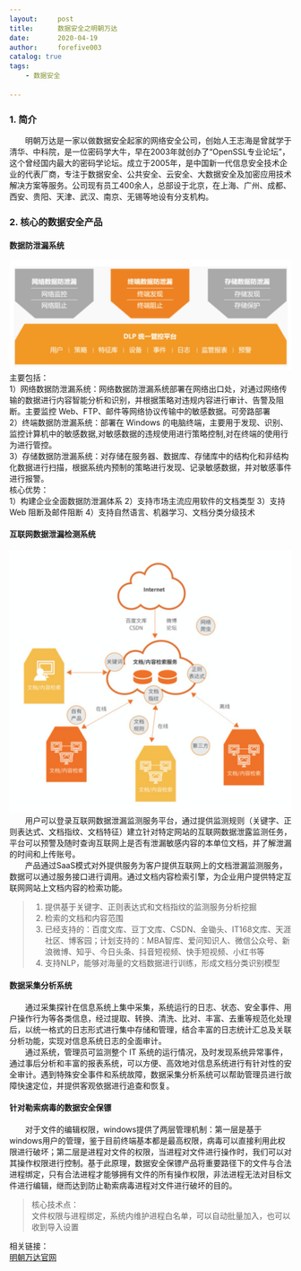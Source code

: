 ```yaml
---
layout:     post
title:      数据安全之明朝万达
date:       2020-04-19
author:     forefive003
catalog: true
tags:
    - 数据安全

---
```


### 1. 简介
&emsp;&emsp;明朝万达是一家以做数据安全起家的网络安全公司，创始人王志海是曾就学于清华、中科院，是一位密码学大牛，早在2003年就创办了“OpenSSL专业论坛”，这个曾经国内最大的密码学论坛。成立于2005年，是中国新一代信息安全技术企业的代表厂商，专注于数据安全、公共安全、云安全、大数据安全及加密应用技术解决方案等服务。公司现有员工400余人，总部设于北京，在上海、广州、成都、西安、贵阳、天津、武汉、南京、无锡等地设有分支机构。

### 2. 核心的数据安全产品
#### 数据防泄漏系统
![avatar](/img/数据安全之明朝万达之数据泄漏.png)
主要包括：  
1）网络数据防泄漏系统：网络数据防泄漏系统部署在网络出口处，对通过网络传输的数据进行内容智能分析和识别，并根据策略对违规内容进行审计、告警及阻断。主要监控 Web、FTP、邮件等网络协议传输中的敏感数据。可旁路部署  
2）终端数据防泄漏系统：部署在 Windows   的电脑终端，主要用于发现、识别、监控计算机中的敏感数据,对敏感数据的违规使用进行策略控制,对在终端的使用行为进行管控。  
3）存储数据防泄漏系统：对存储在服务器、数据库、存储库中的结构化和非结构化数据进行扫描，根据系统内预制的策略进行发现、记录敏感数据，并对敏感事件进行报警。  
核心优势：  
1）构建企业全面数据防泄漏体系
2）支持市场主流应用软件的文档类型
3）支持 Web 阻断及邮件阻断
4）支持自然语言、机器学习、文档分类分级技术

#### 互联网数据泄漏检测系统
![avatar](/img/数据安全之明朝万达之互联网数据泄漏.png)
&emsp;&emsp;用户可以登录互联网数据泄漏监测服务平台，通过提供监测规则（关键字、正则表达式、文档指纹、文档特征）建立针对特定网站的互联网数据泄露监测任务，平台可以预警及随时查询互联网上是否有泄漏敏感内容的本单位文档，并了解泄漏的时间和上传账号。  
&emsp;&emsp;产品通过SaaS模式对外提供服务为客户提供互联网上的文档泄漏监测服务，数据可以通过服务接口进行调用。通过文档内容检索引擎，为企业用户提供特定互联网网站上文档内容的检索功能。  
>1) 提供基于关键字、正则表达式和文档指纹的监测服务分析挖掘  
>2) 检索的文档和内容范围  
>3) 已经支持的：百度文库、豆丁文库、CSDN、金锄头、IT168文库、天涯社区、博客园；计划支持的：MBA智库、爱问知识人、微信公众号、新浪微博、知乎、今日头条、抖音短视频、快手短视频、小红书等  
>4) 支持NLP，能够对海量的文档数据进行训练，形成文档分类识别模型  

#### 数据采集分析系统
&emsp;&emsp;通过采集探针在信息系统上集中采集，系统运行的日志、状态、安全事件、用户操作行为等各类信息，经过提取、转换、清洗、比对、丰富、去重等规范化处理后，以统一格式的日志形式进行集中存储和管理，结合丰富的日志统计汇总及关联分析功能，实现对信息系统日志的全面审计。  
&emsp;&emsp;通过系统，管理员可监测整个 IT 系统的运行情况，及时发现系统异常事件，通过事后分析和丰富的报表系统，可以方便、高效地对信息系统进行有针对性的安全审计。遇到特殊安全事件和系统故障，数据采集分析系统可以帮助管理员进行故障快速定位，并提供客观依据进行追查和恢复。
#### 针对勒索病毒的数据安全保镖
&emsp;&emsp;对于文件的编辑权限，windows提供了两层管理机制：第一层是基于windows用户的管理，鉴于目前终端基本都是最高权限，病毒可以直接利用此权限进行破坏；第二层是进程对文件的权限，当进程对文件进行操作时，我们可以对其操作权限进行控制。基于此原理，数据安全保镖产品将重要路径下的文件与合法进程绑定，只有合法进程才能够拥有文件的所有操作权限，非法进程无法对目标文件进行编辑，继而达到防止勒索病毒进程对文件进行破坏的目的。  
>核心技术点：  
>文件权限与进程绑定，系统内维护进程白名单，可以自动批量加入，也可以收到导入设置

相关链接：  
[明朝万达官网](http://www.wondersoft.cn)

